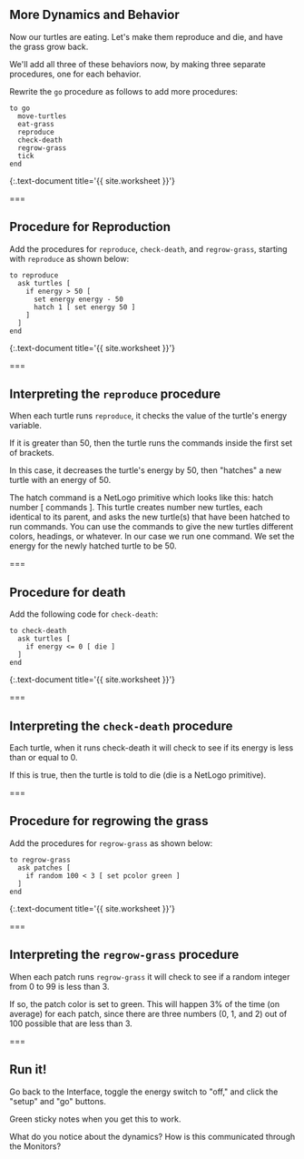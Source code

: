 ---
---

## More Dynamics and Behavior

Now our turtles are eating. Let's make them reproduce and die, and have the grass grow back.

We'll add all three of these behaviors now, by making three separate procedures, one for each behavior.

Rewrite the `go` procedure as follows to add more procedures:

~~~
to go
  move-turtles
  eat-grass
  reproduce
  check-death
  regrow-grass
  tick
end
~~~
{:.text-document title='{{ site.worksheet }}'}

===

## Procedure for Reproduction

Add the procedures for `reproduce`, `check-death`, and `regrow-grass`, starting with `reproduce`  as shown below: 

~~~
to reproduce
  ask turtles [
    if energy > 50 [
      set energy energy - 50
      hatch 1 [ set energy 50 ]
    ]
  ]
end
~~~
{:.text-document title='{{ site.worksheet }}'}

===

## Interpreting the `reproduce` procedure

When each turtle runs `reproduce`, it checks the value of the turtle's energy variable. 

If it is greater than 50, then the turtle runs the commands inside the first set of brackets. 

In this case, it decreases the turtle's energy by 50, then "hatches" a new turtle with an energy of 50. 

The hatch command is a NetLogo primitive which looks like this: hatch number [ commands ]. This turtle creates number new turtles, each identical to its parent, and asks the new turtle(s) that have been hatched to run commands. You can use the commands to give the new turtles different colors, headings, or whatever. In our case we run one command. We set the energy for the newly hatched turtle to be 50.

===

## Procedure for death

Add the following code for `check-death`:

~~~
to check-death
  ask turtles [
    if energy <= 0 [ die ]
  ]
end
~~~
{:.text-document title='{{ site.worksheet }}'}

===

## Interpreting the `check-death` procedure

Each turtle, when it runs check-death it will check to see if its energy is less than or equal to 0. 

If this is true, then the turtle is told to die (die is a NetLogo primitive).

===

## Procedure for regrowing the grass

Add the procedures for `regrow-grass` as shown below:

~~~
to regrow-grass
  ask patches [
    if random 100 < 3 [ set pcolor green ]
  ]
end
~~~
{:.text-document title='{{ site.worksheet }}'}

===

## Interpreting the `regrow-grass` procedure

When each patch runs `regrow-grass` it will check to see if a random integer from 0 to 99 is less than 3. 

If so, the patch color is set to green. This will happen 3% of the time (on average) for each patch, since there are three numbers (0, 1, and 2) out of 100 possible that are less than 3. 

===

## Run it!

Go back to the Interface, toggle the energy switch to "off," and click the "setup" and "go" buttons.

Green sticky notes when you get this to work.

What do you notice about the dynamics? How is this communicated through the Monitors?
